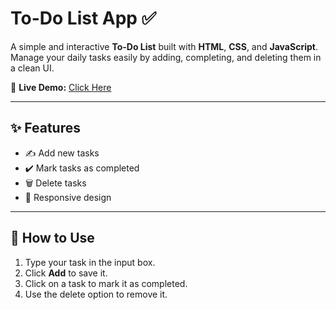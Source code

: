# To-Do List App ✅

A simple and interactive **To-Do List** built with **HTML**, **CSS**, and **JavaScript**.  
Manage your daily tasks easily by adding, completing, and deleting them in a clean UI.

🔗 **Live Demo:** [Click Here](https://ayushatree.github.io/todo-list-app/)

---

## ✨ Features
- ✍️ Add new tasks  
- ✔️ Mark tasks as completed  
- 🗑️ Delete tasks  
- 📱 Responsive design  

---

## 🚀 How to Use
1. Type your task in the input box.  
2. Click **Add** to save it.  
3. Click on a task to mark it as completed.  
4. Use the delete option to remove it.  



